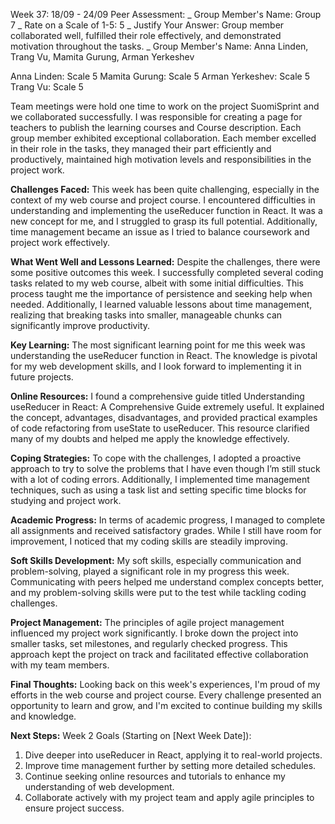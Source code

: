 Week 37: 18/09 - 24/09
Peer Assessment:
_ Group Member's Name: Group 7
_ Rate on a Scale of 1-5: 5
_ Justify Your Answer: Group member collaborated well, fulfilled their role effectively, and demonstrated motivation throughout the tasks.
_ Group Member's Name: Anna Linden, Trang Vu, Mamita Gurung, Arman Yerkeshev

Anna Linden: Scale 5
Mamita Gurung: Scale 5
Arman Yerkeshev: Scale 5
Trang Vu: Scale 5

Team meetings were hold one time to work on the project SuomiSprint and we collaborated successfully. I was responsible for creating a page for teachers to publish the learning courses and Course description.
Each group member exhibited exceptional collaboration. Each member excelled in their role in the tasks, they managed their part efficiently and productively, maintained high motivation levels and responsibilities in the project work.

**Challenges Faced:**
This week has been quite challenging, especially in the context of my web course and project course. I encountered difficulties in understanding and implementing the useReducer function in React. It was a new concept for me, and I struggled to grasp its full potential. Additionally, time management became an issue as I tried to balance coursework and project work effectively.

**What Went Well and Lessons Learned:**
Despite the challenges, there were some positive outcomes this week. I successfully completed several coding tasks related to my web course, albeit with some initial difficulties. This process taught me the importance of persistence and seeking help when needed. Additionally, I learned valuable lessons about time management, realizing that breaking tasks into smaller, manageable chunks can significantly improve productivity.

**Key Learning:**
The most significant learning point for me this week was understanding the useReducer function in React. The knowledge is pivotal for my web development skills, and I look forward to implementing it in future projects.

**Online Resources:**
I found a comprehensive guide titled Understanding useReducer in React: A Comprehensive Guide extremely useful. It explained the concept, advantages, disadvantages, and provided practical examples of code refactoring from useState to useReducer. This resource clarified many of my doubts and helped me apply the knowledge effectively.

**Coping Strategies:**
To cope with the challenges, I adopted a proactive approach to try to solve the problems that I have even though I’m still stuck with a lot of coding errors. Additionally, I implemented time management techniques, such as using a task list and setting specific time blocks for studying and project work.

**Academic Progress:**
In terms of academic progress, I managed to complete all assignments and received satisfactory grades. While I still have room for improvement, I noticed that my coding skills are steadily improving.

**Soft Skills Development:**
My soft skills, especially communication and problem-solving, played a significant role in my progress this week. Communicating with peers helped me understand complex concepts better, and my problem-solving skills were put to the test while tackling coding challenges.

**Project Management:**
The principles of agile project management influenced my project work significantly. I broke down the project into smaller tasks, set milestones, and regularly checked progress. This approach kept the project on track and facilitated effective collaboration with my team members.

**Final Thoughts:**
Looking back on this week's experiences, I'm proud of my efforts in the web course and project course. Every challenge presented an opportunity to learn and grow, and I'm excited to continue building my skills and knowledge.

**Next Steps:**
Week 2 Goals (Starting on [Next Week Date]):

1. Dive deeper into useReducer in React, applying it to real-world projects.
2. Improve time management further by setting more detailed schedules.
3. Continue seeking online resources and tutorials to enhance my understanding of web development.
4. Collaborate actively with my project team and apply agile principles to ensure project success.
